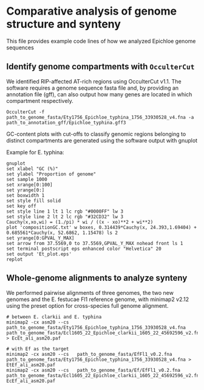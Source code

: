# Comparative analysis of genome structure and synteny 

This file provides example code lines of how we analyzed Epichloe genome sequences

## Identify genome compartments with ```OcculterCut```

We identified RIP-affected AT-rich regions using OcculterCut v1.1. The software requires a genome sequence fasta file and, by providing an annotation file (gff), can also output how many genes are located in which compartment respectively.

```
OcculterCut -f path_to_genome_fasta/Ety1756_Epichloe_typhina_1756_33930528_v4.fna -a path_to_annotation_gff/Epichloe_typhina.gff3
```


GC-content plots with cut-offs to classify genomic regions belonging to distinct compartments are generated using the software output with gnuplot

Example for E. typhina:

```
gnuplot
set xlabel "GC (%)"
set ylabel "Proportion of genome"
set sample 1000
set xrange[0:100]
set yrange[0:]
set boxwidth 1
set style fill solid
set key off
set style line 1 lt 1 lc rgb "#0000FF" lw 3
set style line 2 lt 2 lc rgb "#32CD32" lw 3
Cauchy(x,xo,wi) = (1./pi) * wi / ((x - xo)**2 + wi**2)
plot 'compositionGC.txt' w boxes, 0.314439*Cauchy(x, 24.393,1.69404) + 0.685561*Cauchy(x, 52.6862, 1.15478) ls 2
set yrange[0:GPVAL_Y_MAX]
set arrow from 37.5569,0 to 37.5569,GPVAL_Y_MAX nohead front ls 1
set terminal postscript eps enhanced color "Helvetica" 20
set output 'Et_plot.eps'
replot
```

## Whole-genome alignments to analyze synteny

We performed pairwise alignments of three genomes, the two new genomes and the E. festucae Fl1 reference genome, with minimap2 v2.12 using the preset option for cross-species full genome alignment.

```
# between E. clarkii and E. typhina
minimap2 -cx asm20 --cs path_to_genome_fasta/Ety1756_Epichloe_typhina_1756_33930528_v4.fna path_to_genome_fasta/Ecl1605_22_Epichloe_clarkii_1605_22_45692596_v2.fna > EcEt_ali_asm20.paf 

# with Ef as the target
minimap2 -cx asm20 --cs   path_to_genome_fasta/EfFl1_v0.2.fna  path_to_genome_fasta/Ety1756_Epichloe_typhina_1756_33930528_v4.fna > EtEf_ali_asm20.paf 
minimap2 -cx asm20 --cs   path_to_genome_fasta/Ef/EfFl1_v0.2.fna  path_to_genome_fasta/Ecl1605_22_Epichloe_clarkii_1605_22_45692596_v2.fna> EcEf_ali_asm20.paf 
```
